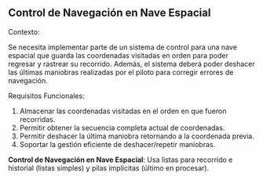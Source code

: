 ## **Control de Navegación en Nave Espacial**

Contexto:

Se necesita implementar parte de un sistema de control para una nave espacial que guarda las coordenadas visitadas en orden para poder regresar y rastrear su recorrido. Además, el sistema deberá poder deshacer las últimas maniobras realizadas por el piloto para corregir errores de navegación.

Requisitos Funcionales:

1. Almacenar las coordenadas visitadas en el orden en que fueron recorridas.
2. Permitir obtener la secuencia completa actual de coordenadas.
3. Permitir deshacer la última maniobra retornando a la coordenada previa.
4. Soportar la gestión eficiente de deshacer/repetir maniobras.

**Control de Navegación en Nave Espacial**: Usa listas para recorrido e historial (listas simples) y pilas implícitas (último en procesar).
